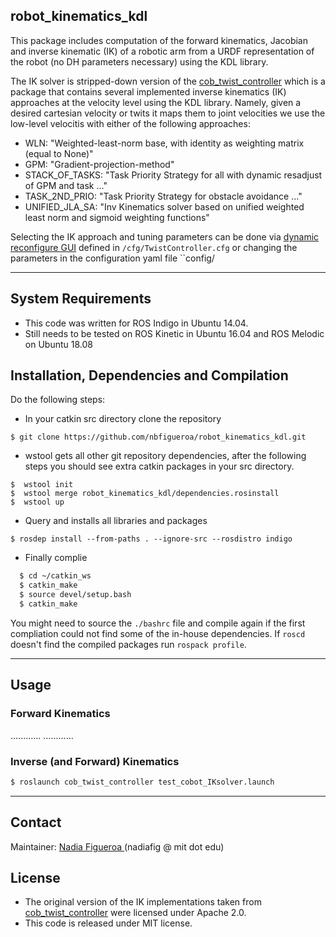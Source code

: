 ## robot_kinematics_kdl

This package includes computation of the forward kinematics, Jacobian and inverse kinematic (IK) of a robotic arm from a URDF representation of the robot (no DH parameters necessary) using the KDL library. 

The IK solver is stripped-down version of the [cob_twist_controller](http://wiki.ros.org/cob_twist_controller) which is a package that contains several implemented inverse kinematics (IK) approaches at the velocity level using the KDL library. Namely, given a desired cartesian velocity or twits it maps them to joint velocities we use the low-level velocitis with either of the following approaches:

 - WLN:  "Weighted-least-norm base, with identity as weighting matrix (equal to None)"
 - GPM:  "Gradient-projection-method"
 - STACK_OF_TASKS:  "Task Priority Strategy for all with dynamic resadjust of GPM and task ..."
 - TASK_2ND_PRIO: "Task Priority Strategy for obstacle avoidance ..."
 - UNIFIED_JLA_SA: "Inv Kinematics solver based on unified weighted least norm and sigmoid weighting functions"

Selecting the IK approach and tuning parameters can be done via [dynamic reconfigure GUI](http://wiki.ros.org/rqt_reconfigure) defined in ``/cfg/TwistController.cfg`` or changing the parameters in the configuration yaml file ``config/  
    
---
## System Requirements
* This code was written for ROS Indigo in Ubuntu 14.04.
* Still needs to be tested on ROS Kinetic in Ubuntu 16.04 and ROS Melodic on Ubuntu 18.08

## Installation, Dependencies and Compilation
Do the following steps:
* In your catkin src directory clone the repository
```
$ git clone https://github.com/nbfigueroa/robot_kinematics_kdl.git
```
* wstool gets all other git repository dependencies, after the following steps you should see extra catkin 
  packages in your src directory.
```
$  wstool init
$  wstool merge robot_kinematics_kdl/dependencies.rosinstall 
$  wstool up 
```
* Query and installs all libraries and packages 
```
$ rosdep install --from-paths . --ignore-src --rosdistro indigo 
```
* Finally complie
```bash
  $ cd ~/catkin_ws
  $ catkin_make
  $ source devel/setup.bash
  $ catkin_make
```
  You might need to source the `./bashrc` file and compile again if the first compliation could not find some of the in-house dependencies. If `roscd` doesn't find the compiled packages run `rospack profile`.

---
## Usage



### Forward Kinematics
............
............

### Inverse (and Forward) Kinematics
```bash
$ roslaunch cob_twist_controller test_cobot_IKsolver.launch
```


---
## Contact
Maintainer: [Nadia Figueroa ](https://nbfigueroa.github.io/)(nadiafig @ mit dot edu)

## License
- The original version of the IK implementations taken from [cob_twist_controller](http://wiki.ros.org/cob_twist_controller) were licensed under Apache 2.0. 
- This code is released under MIT license.

